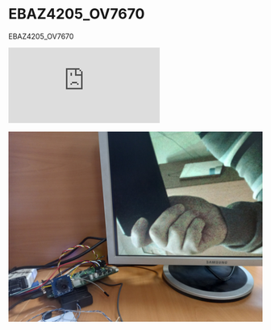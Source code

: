 # EBAZ4205_OV7670
EBAZ4205_OV7670

![Alt-текст](https://github.com/drug490/EBAZ4205_OV7670/blob/main/EBAZ4205_OV7670.pdf "BLOCK DESIGN")


![Alt-текст](https://github.com/drug490/EBAZ4205_OV7670/blob/main/EBAZ4205_OV7670.jpg "WORK")
